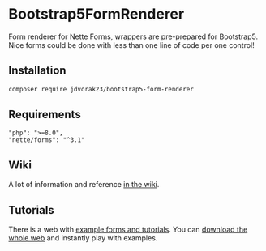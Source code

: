 Bootstrap5FormRenderer
=============================

Form renderer for Nette Forms, wrappers are pre-prepared for Bootstrap5.
Nice forms could be done with less than one line of code per one control!


Installation
------------

```sh
composer require jdvorak23/bootstrap5-form-renderer
```

Requirements
------------

    "php": ">=8.0",
    "nette/forms": "^3.1"

Wiki
----

A lot of information and reference [in the wiki](https://github.com/jdvorak23/bootstrap5-form-renderer/wiki).

Tutorials
---------

There is a web with [example forms and tutorials](http://jan-dvorak.cz). You can [download the whole web](https://github.com/jdvorak23/bootstrap5-form-renderer-web) 
and instantly play with examples.